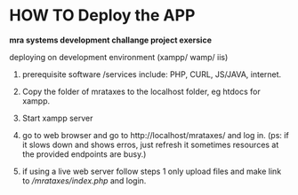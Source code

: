 # HOW TO Deploy the APP
****mra systems development challange project exersice****

deploying on development environment (xampp/ wamp/ iis)

1. prerequisite software /services  include:  PHP, CURL, JS/JAVA, internet.
2. Copy the folder of mrataxes to the localhost folder, eg htdocs for xampp.
3. Start xampp server
4. go to web browser and go to http://localhost/mrataxes/  and log in.
(ps: if it slows down and shows erros,  just refresh it sometimes resources at the provided endpoints are busy.)

6. if using a live web server follow steps 1 only upload files and make link to */mrataxes/index.php* and login.


 
